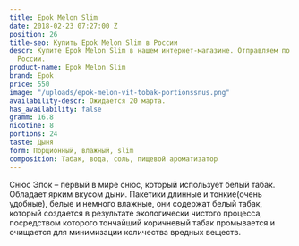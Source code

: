 ```yaml
---
title: Epok Melon Slim
date: 2018-02-23 07:27:00 Z
position: 26
title-seo: Купить Epok Melon Slim в России
descr: Купите Epok Melon Slim в нашем интернет-магазине. Отправляем по всей территории
  России.
product-name: Epok Melon Slim
brand: Epok
price: 550
image: "/uploads/epok-melon-vit-tobak-portionssnus.png"
availability-descr: Ожидается 20 марта.
has_availability: false
gramm: 16.8
nicotine: 8
portions: 24
taste: Дыня
form: Порционный, влажный, slim
composition: Табак, вода, соль, пищевой ароматизатор
---
```


Снюс Эпок – первый в мире снюс, который использует белый табак.
Обладает ярким вкусом дыни.
Пакетики длинные и тонкие(очень удобные), белые и немного влажные, они содержат белый табак, который создается в результате экологически чистого процесса, посредством которого тончайший коричневый табак промывается и очищается для минимизации количества вредных веществ.
